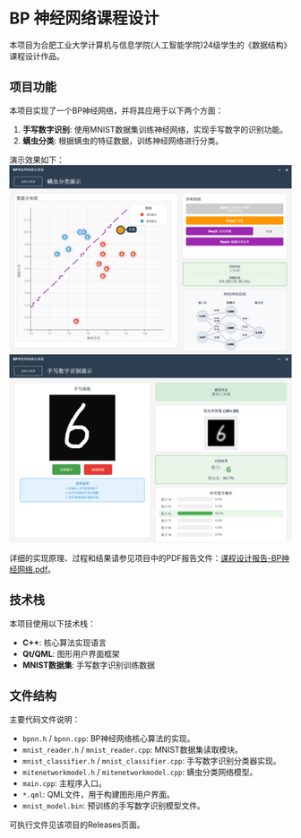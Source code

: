 # BP 神经网络课程设计

本项目为合肥工业大学计算机与信息学院(人工智能学院)24级学生的《数据结构》课程设计作品。

## 项目功能

本项目实现了一个BP神经网络，并将其应用于以下两个方面：

1.  **手写数字识别**: 使用MNIST数据集训练神经网络，实现手写数字的识别功能。
2.  **螨虫分类**: 根据螨虫的特征数据，训练神经网络进行分类。

演示效果如下：
![螨虫分类演示图](images/mite-gui-db.png)
![手写数字识别演示图](images/digital-gui.png)

详细的实现原理、过程和结果请参见项目中的PDF报告文件：[课程设计报告-BP神经网络.pdf](课程设计报告-BP神经网络.pdf)。

## 技术栈
本项目使用以下技术栈：
- **C++**: 核心算法实现语言
- **Qt/QML**: 图形用户界面框架
- **MNIST数据集**: 手写数字识别训练数据

## 文件结构

主要代码文件说明：

*   `bpnn.h` / `bpnn.cpp`: BP神经网络核心算法的实现。
*   `mnist_reader.h` / `mnist_reader.cpp`: MNIST数据集读取模块。
*   `mnist_classifier.h` / `mnist_classifier.cpp`: 手写数字识别分类器实现。
*   `mitenetworkmodel.h` / `mitenetworkmodel.cpp`: 螨虫分类网络模型。
*   `main.cpp`: 主程序入口。
*   `*.qml`: QML文件，用于构建图形用户界面。
*   `mnist_model.bin`: 预训练的手写数字识别模型文件。

可执行文件见该项目的Releases页面。
